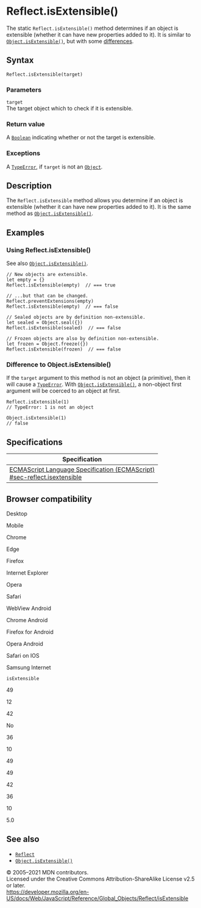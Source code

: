 Reflect.isExtensible()
======================

The static `Reflect.isExtensible()` method determines if an object is extensible (whether it can have new properties added to it). It is similar to [`Object.isExtensible()`](../object/isextensible), but with some [differences](#difference_to_object.isextensible).

Syntax
------

    Reflect.isExtensible(target)

### Parameters

`target`  
The target object which to check if it is extensible.

### Return value

A [`Boolean`](../boolean) indicating whether or not the target is extensible.

### Exceptions

A [`TypeError`](../typeerror), if `target` is not an [`Object`](../object).

Description
-----------

The `Reflect.isExtensible` method allows you determine if an object is extensible (whether it can have new properties added to it). It is the same method as [`Object.isExtensible()`](../object/isextensible).

Examples
--------

### Using Reflect.isExtensible()

See also [`Object.isExtensible()`](../object/isextensible).

    // New objects are extensible.
    let empty = {}
    Reflect.isExtensible(empty)  // === true

    // ...but that can be changed.
    Reflect.preventExtensions(empty)
    Reflect.isExtensible(empty)  // === false

    // Sealed objects are by definition non-extensible.
    let sealed = Object.seal({})
    Reflect.isExtensible(sealed)  // === false

    // Frozen objects are also by definition non-extensible.
    let frozen = Object.freeze({})
    Reflect.isExtensible(frozen)  // === false

### Difference to Object.isExtensible()

If the `target` argument to this method is not an object (a primitive), then it will cause a [`TypeError`](../typeerror). With [`Object.isExtensible()`](../object/isextensible), a non-object first argument will be coerced to an object at first.

    Reflect.isExtensible(1)
    // TypeError: 1 is not an object

    Object.isExtensible(1)
    // false

Specifications
--------------

<table><thead><tr class="header"><th>Specification</th></tr></thead><tbody><tr class="odd"><td><a href="https://tc39.es/ecma262/#sec-reflect.isextensible">ECMAScript Language Specification (ECMAScript)<br />
<span class="small">#sec-reflect.isextensible</span></a></td></tr></tbody></table>

Browser compatibility
---------------------

Desktop

Mobile

Chrome

Edge

Firefox

Internet Explorer

Opera

Safari

WebView Android

Chrome Android

Firefox for Android

Opera Android

Safari on IOS

Samsung Internet

`isExtensible`

49

12

42

No

36

10

49

49

42

36

10

5.0

See also
--------

-   [`Reflect`](../reflect)
-   [`Object.isExtensible()`](../object/isextensible)

© 2005–2021 MDN contributors.  
Licensed under the Creative Commons Attribution-ShareAlike License v2.5 or later.  
<a href="https://developer.mozilla.org/en-US/docs/Web/JavaScript/Reference/Global_Objects/Reflect/isExtensible" class="_attribution-link">https://developer.mozilla.org/en-US/docs/Web/JavaScript/Reference/Global_Objects/Reflect/isExtensible</a>
